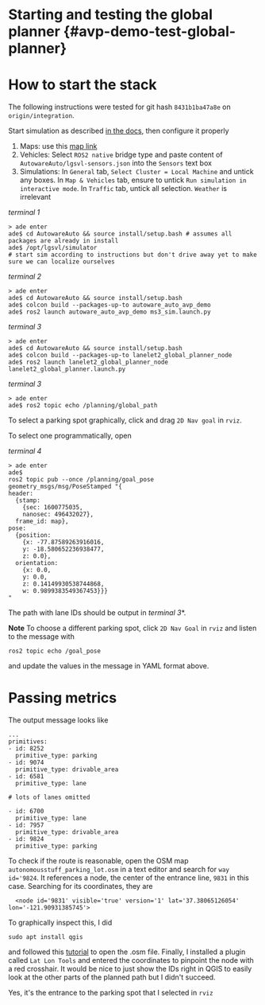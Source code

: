 Starting and testing the global planner {#avp-demo-test-global-planner}
=======================================

# How to start the stack

The following instructions were tested for git hash `8431b1ba47a8e` on `origin/integration`.

Start simulation as described [in the docs](https://autowarefoundation.gitlab.io/autoware.auto/AutowareAuto/lgsvl.html), then configure it properly

1. Maps: use this [map link](https://assets.dev.lgsvlsimulator.com/d5b8bb0b7f49875a8a4bbf83c50b3a4fe53779c7/environment_AutonomouStuff)
1. Vehicles: Select `ROS2 native` bridge type and paste content of `AutowareAuto/lgsvl-sensors.json` into the `Sensors` text box
1. Simulations: In `General` tab, `Select Cluster = Local Machine` and untick any boxes. In `Map & Vehicles` tab, ensure to untick `Run simulation in interactive mode`. In `Traffic` tab, untick all selection. `Weather` is irrelevant

*terminal 1*
```
> ade enter
ade$ cd AutowareAuto && source install/setup.bash # assumes all packages are already in install
ade$ /opt/lgsvl/simulator
# start sim according to instructions but don't drive away yet to make sure we can localize ourselves
```

*terminal 2*
```
> ade enter
ade$ cd AutowareAuto && source install/setup.bash
ade$ colcon build --packages-up-to autoware_auto_avp_demo
ade$ ros2 launch autoware_auto_avp_demo ms3_sim.launch.py
```

*terminal 3*
```
> ade enter
ade$ cd AutowareAuto && source install/setup.bash
ade$ colcon build --packages-up-to lanelet2_global_planner_node
ade$ ros2 launch lanelet2_global_planner_node lanelet2_global_planner.launch.py
```

*terminal 3*
```
> ade enter
ade$ ros2 topic echo /planning/global_path
```

To select a parking spot graphically, click and drag `2D Nav goal` in `rviz`.

To select one programmatically, open

*terminal 4*
```
> ade enter
ade$ 
ros2 topic pub --once /planning/goal_pose geometry_msgs/msg/PoseStamped "{
header:
  {stamp:
    {sec: 1600775035,
    nanosec: 496432027},
  frame_id: map},
pose:
  {position:
    {x: -77.87589263916016,
    y: -18.580652236938477,
    z: 0.0},
  orientation:
    {x: 0.0,
    y: 0.0,
    z: 0.14149930538744868,
    w: 0.9899383549367453}}}
"
```

The path with lane IDs should be output in *terminal 3**. 

**Note** To choose a different parking spot, click `2D Nav Goal` in `rviz` and listen to the message with 

    ros2 topic echo /goal_pose

and update the values in the message in YAML format above.

# Passing metrics

The output message looks like 

```
...
primitives:
- id: 8252
  primitive_type: parking
- id: 9074
  primitive_type: drivable_area
- id: 6581
  primitive_type: lane
  
# lots of lanes omitted  

- id: 6700
  primitive_type: lane
- id: 7957
  primitive_type: drivable_area
- id: 9824
  primitive_type: parking
```

To check if the route is reasonable, open the OSM map `autonomousstuff_parking_lot.osm` in a text editor and search for `way id='9824`. It references a node, the center of the entrance line, `9831` in this case. Searching for its coordinates, they are 

      <node id='9831' visible='true' version='1' lat='37.38065126054' lon='-121.90931385745'>

To graphically inspect this, I did

    sudo apt install qgis
    
and followed this [tutorial](https://wiki.openstreetmap.org/wiki/QGIS_tutorial) to open the .osm file. Finally, I installed a plugin called `Lat Lon Tools` and entered the coordinates to pinpoint the node with a red crosshair. It would be nice to just show the IDs right in QGIS to easily look at the other parts of the planned path but I didn't succeed.

Yes, it's the entrance to the parking spot that I selected in `rviz`

